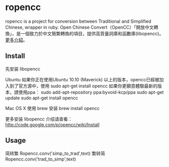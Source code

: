 ropencc
=======
ropencc is a project for conversion between Traditional and Simplified Chinese, wrapper in ruby.
Open Chinese Convert（OpenCC）「開放中文轉換」，是一個致力於中文簡繁轉換的項目，提供高質量詞庫和函數庫(libopencc)。<a href='http://code.google.com/p/opencc/'>更多介紹</a>。

Install
-------
先安装 libopencc

Ubuntu
如果你正在使用Ubuntu 10.10 (Maverick) 以上的版本，opencc已經被加入到了官方源中，使用
    sudo apt-get install opencc
如果你更願意體驗最新的版本，請使用ppa：
    sudo add-apt-repository ppa:byvoid-kcp/ppa
    sudo apt-get update
    sudo apt-get install opencc


Mac OS X
使用 brew 安装
    brew install opencc

更多安装 libopencc 介绍请查看： <http://code.google.com/p/opencc/wiki/Install>

Usage
-----
简转繁
   Ropencc.conv('simp_to_trad',text)
繁转简
   Ropencc.conv('trad_to_simp',text)